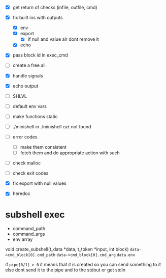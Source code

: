 - [x] get return of checks (infile, outfile, cmd)
- [x] fix built ins with outputs
	- [x] env
	- [x] export
		- [x] if null and value alr dont remove it
	- [x] echo
- [x] pass block id in exec_cmd
- [ ] create a free all
- [x] handle signals
- [x] echo output
- [ ] SHLVL
- [ ] default env vars
- [ ] make functions static
- [ ] ./minishell in ./minishell `cat` not found
- [ ] error codes
	- [ ] make them consistent
	- [ ] fetch them and do appropriate action with such
- [ ] check malloc
- [ ] check exit codes
- [x] fix export with null values
- [x] heredoc


# subshell exec
- command_path
- command_args
- env array

void create_subshell(t_data *data, t_token *input, int block)
`data->cmd_block[0].cmd_path`
`data->cmd_block[0].cmd_arg`
`data.env`

if `pipe[0/1] > 0` it means that it is created so you can send something to it
else dont send it to the pipe and to the stdout or get stdin